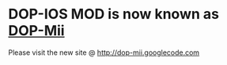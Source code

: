 <br />

# DOP-IOS MOD is now known as [DOP-Mii](http://dop-mii.googlecode.com) #

Please visit the new site @ http://dop-mii.googlecode.com